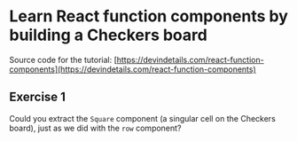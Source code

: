 # Learn React function components by building a Checkers board

Source code for the tutorial: [https://devindetails.com/react-function-components](https://devindetails.com/react-function-components)

## Exercise 1

Could you extract the `Square` component (a singular cell on the Checkers board), just as we did with the `row` component?